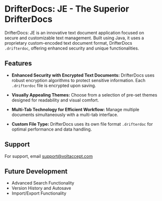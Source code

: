 # DrifterDocs: JE - The Superior DrifterDocs

DrifterDocs: JE is an innovative text document application focused on secure and customizable text management. Built using Java, it uses a proprietary custom-encoded text document format, DrifterDocs `.drifterdoc`, offering enhanced security and unique functionalities.


## Features

- **Enhanced Security with Encrypted Text Documents:** DrifterDocs uses robust encryption algorithms to protect sensitive information. Each `.drifterdoc` file is encrypted upon saving.

- **Visually Appealing Themes:** Choose from a selection of pre-set themes designed for readability and visual comfort.

- **Multi-Tab Technology for Efficient Workflow:** Manage multiple documents simultaneously with a multi-tab interface.

- **Custom File Type:** DrifterDocs uses its own file format `.drifterdoc` for optimal performance and data handling.


## Support

For support, email support@voltaccept.com

## Future Development

- Advanced Search Functionality
- Version History and Autosave
- Import/Export Functionality
